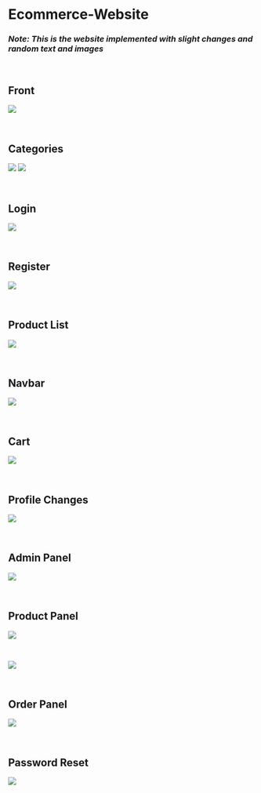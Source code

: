 # Ecommerce-Website



### *Note: This is the website implemented with slight changes and random text and images*

<br>

## Front
![](images/1.PNG)

<br>

## Categories
![](images/1_.PNG)
![](images/2.PNG)

<br>

## Login
![](images/8.PNG)

<br>

## Register
![](images/9.PNG)

<br>

## Product List
![](images/3.PNG)

<br>

## Navbar
![](images/4.PNG)

<br>

## Cart
![](images/5.PNG)

<br>

## Profile Changes
![](images/6.PNG)

<br>

## Admin Panel
![](images/7.PNG)

<br>

## Product Panel
![](images/8.PNG)

<br/>

![](images/9.PNG)

<br>

## Order Panel
![](images/10.PNG)

<br>

## Password Reset
![](images/11.PNG)
